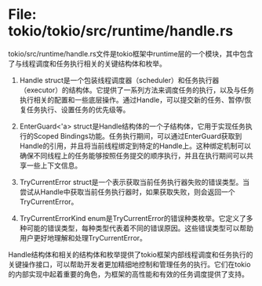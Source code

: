 # File: tokio/tokio/src/runtime/handle.rs

tokio/src/runtime/handle.rs文件是tokio框架中runtime层的一个模块，其中包含了与线程调度和任务执行相关的关键结构体和枚举。

1. Handle struct是一个包装线程调度器（scheduler）和任务执行器（executor）的结构体。它提供了一系列方法来调度任务的执行，以及与任务执行相关的配置和一些底层操作。通过Handle，可以提交新的任务、暂停/恢复任务执行、设置任务的优先级等。

2. EnterGuard<'a> struct是Handle结构体的一个子结构体，它用于实现任务执行的Scoped Bindings功能。任务执行期间，可以通过EnterGuard获取到Handle的引用，并且将当前线程绑定到特定的Handle上。这种绑定机制可以确保不同线程上的任务能够按照任务提交的顺序执行，并且在执行期间可以共享一些上下文信息。

3. TryCurrentError struct是一个表示获取当前任务执行器失败的错误类型。当尝试从Handle中获取当前任务执行器时，如果获取失败，则会返回一个TryCurrentError。

4. TryCurrentErrorKind enum是TryCurrentError的错误种类枚举。它定义了多种可能的错误类型，每种类型代表着不同的错误原因。这些错误类型可以帮助用户更好地理解和处理TryCurrentError。

Handle结构体和相关的结构体和枚举提供了tokio框架内部线程调度和任务执行的关键操作接口，可以帮助开发者更加精细地控制和管理任务的执行。它们在tokio的内部实现中起着重要的角色，为框架的高性能和有效的任务调度提供了支持。

